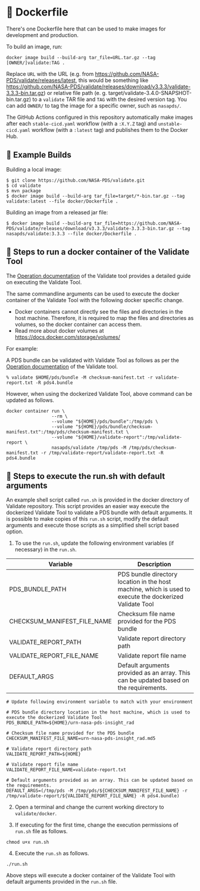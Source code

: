 # 🚢 Dockerfile

There's one Dockerfile here that can be used to make images for development and production.

To build an image, run:

    docker image build --build-arg tar_file=URL.tar.gz --tag [OWNER/]validate:TAG .

Replace `URL` with the URL (e.g. from https://github.com/NASA-PDS/validate/releases/latest, this would be something like https://github.com/NASA-PDS/validate/releases/download/v3.3.3/validate-3.3.3-bin.tar.gz) or relative file path (e. g. target/validate-3.4.0-SNAPSHOT-bin.tar.gz) to a `validate` TAR file and `TAG` with the desired version tag. You can add `OWNER/` to tag the image for a specific owner, such as `nasapds/`.

The GitHub Actions configured in this repository automatically make images after each `stable-cicd.yaml` workflow (with a `:X.Y.Z` tag) and `unstable-cicd.yaml` workflow (with a `:latest` tag) and publishes them to the Docker Hub.


## 🧱 Example Builds

Building a local image:
```console
$ git clone https://github.com/NASA-PDS/validate.git
$ cd validate
$ mvn package
$ docker image build --build-arg tar_file=target/*-bin.tar.gz --tag validate:latest --file docker/Dockerfile .
```

Building an image from a released jar file:
```console
$ docker image build --build-arg tar_file=https://github.com/NASA-PDS/validate/releases/download/v3.3.3/validate-3.3.3-bin.tar.gz --tag nasapds/validate:3.3.3 --file docker/Dockerfile .
```


## 🏃 Steps to run a docker container of the Validate Tool

The [Operation documentation](https://nasa-pds.github.io/validate/operate/index.html) of the Validate 
tool provides a detailed guide on executing the Validate Tool.

The same commandline arguments can be used to execute the docker container of the Validate Tool with 
the following docker specific change.

- Docker containers cannot directly see the files and directories in the host machine. Therefore, it is required to map 
the files and directories as volumes, so the docker container can access them.
- Read more about docker volumes at https://docs.docker.com/storage/volumes/ 

For example:

A PDS bundle can be validated with Validate Tool as follows as per the 
[Operation documentation](https://nasa-pds.github.io/validate/operate/index.html) of the Validate tool.

```shell
% validate $HOME/pds/bundle -M checksum-manifest.txt -r validate-report.txt -R pds4.bundle
```

However, when using the dockerized Validate Tool, above command can be updated as follows.

```shell
docker container run \
                 --rm \
                 --volume "${HOME}/pds/bundle":/tmp/pds \
                 --volume "${HOME}/pds/bundle/checksum-manifest.txt":/tmp/pds/checksum-manifest.txt \
                 --volume "${HOME}/validate-report":/tmp/validate-report \
                 nasapds/validate /tmp/pds -M /tmp/pds/checksum-manifest.txt -r /tmp/validate-report/validate-report.txt -R pds4.bundle
```


## 🏃 Steps to execute the run.sh with default arguments

An example shell script called `run.sh` is provided in the docker directory of Validate repository. 
This script provides an easier way execute the dockerized Validate Tool to validate a PDS bundle with default arguments. 
It is possible to make copies of this `run.sh` script, modify the default arguments and execute those 
scripts as a simplified shell script based option.

1. To use the `run.sh`, update the following environment variables (if necessary) in the `run.sh`.


| Variable                    | Description |
| --------------------------- | ----------- |
| PDS_BUNDLE_PATH             | PDS bundle directory location in the host machine, which is used to execute the dockerized Validate Tool |
| CHECKSUM_MANIFEST_FILE_NAME | Checksum file name provided for the PDS bundle |
| VALIDATE_REPORT_PATH        | Validate report directory path |
| VALIDATE_REPORT_FILE_NAME   | Validate report file name |
| DEFAULT_ARGS                | Default arguments provided as an array. This can be updated based on the requirements. |

```    
# Update following environment variable to match with your environment

# PDS bundle directory location in the host machine, which is used to execute the dockerized Validate Tool
PDS_BUNDLE_PATH=${HOME}/urn-nasa-pds-insight_rad

# Checksum file name provided for the PDS bundle
CHECKSUM_MANIFEST_FILE_NAME=urn-nasa-pds-insight_rad.md5

# Validate report directory path
VALIDATE_REPORT_PATH=${HOME}

# Validate report file name
VALIDATE_REPORT_FILE_NAME=validate-report.txt

# Default arguments provided as an array. This can be updated based on the requirements.
DEFAULT_ARGS=(/tmp/pds -M /tmp/pds/${CHECKSUM_MANIFEST_FILE_NAME} -r /tmp/validate-report/${VALIDATE_REPORT_FILE_NAME} -R pds4.bundle)

```

2. Open a terminal and change the current working directory to `validate/docker`.

3. If executing for the first time, change the execution permissions of `run.sh` file as follows.

```
chmod u+x run.sh
```

4. Execute the `run.sh` as follows.

```
./run.sh
```

Above steps will execute a docker container of the Validate Tool with default arguments provided in 
the `run.sh` file.
